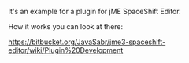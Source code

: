 
It's an example for a plugin for jME SpaceShift Editor.

How it works you can look at there: 

https://bitbucket.org/JavaSabr/jme3-spaceshift-editor/wiki/Plugin%20Development